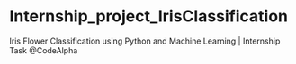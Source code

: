 # Internship_project_IrisClassification
Iris Flower Classification using Python and Machine Learning | Internship Task @CodeAlpha
